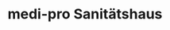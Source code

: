 ---
title: "medi-pro Sanitätshaus"
url: /krumbach-schwaben/medi-pro-sanitaetshaus-karl-mantel-strasse/
shop: Sanitätshaus
---